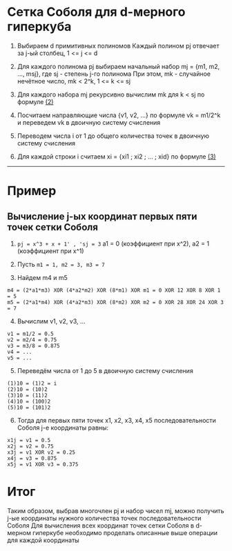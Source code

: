 # Сетка Соболя для d-мерного гиперкуба

1. Выбираем d примитивных полиномов
Каждый полином pj отвечает за j-ый столбец, 1 <= j <= d

2. Для каждого полинома pj выбираем начальный набор mj = {m1, m2, ..., msj}, где sj - степень j-го полинома
При этом, mk - случайное нечётное число, mk < 2^k, 1 <= k <= sj

3. Для каждого набора mj рекурсивно вычислим mk для k < sj по формуле [(2)](https://github.com/bzzzuka/KMB14/blob/master/docs/SOBOL/theory/joe-kuo-notes.pdf)

4. Посчитаем направляющие числа {v1, v2, ...} по формуле vk = m1/2^k и переведем vk в двоичную систему счисления

5. Переводем числа i от 1 до общего количества точек в двоичную систему счисления

6. Для каждой строки i считаем xi = {xi1 ; xi2 ; ... ; xid} по формуле [(3)](https://github.com/bzzzuka/KMB14/blob/master/docs/SOBOL/theory/joe-kuo-notes.pdf)

***
# Пример
## Вычисление j-ых координат первых пяти точек сетки Соболя

1. `pj = x^3 + x + 1' , 'sj = 3`
a1 = 0 (коэффициент при x^2), a2 = 1 (коэффициент при x^1)

2. Пусть `m1 = 1, m2 = 3, m3 = 7`

3. Найдем m4 и m5
```
m4 = (2*a1*m3) XOR (4*a2*m2) XOR (8*m1) XOR m1 = 0 XOR 12 XOR 8 XOR 1 = 5
m5 = (2*a1*m4) XOR (4*a2*m3) XOR (8*m2) XOR m2 = 0 XOR 28 XOR 24 XOR 3 = 7
```
4. Вычислим v1, v2, v3, ...
```
v1 = m1/2 = 0.5
v2 = m2/4 = 0.75
v3 = m3/8 = 0.875
v4 = ...
v5 = ...
```
5. Переведём числа от 1 до 5 в двоичную систему счисления
```
(1)10 = (1)2 = i 
(2)10 = (10)2
(3)10 = (11)2
(4)10 = (100)2
(5)10 = (101)2
```
6. Тогда для первых пяти точек x1, x2, x3, x4, x5 последовательности Соболя j-е координаты равны:
```
x1j = v1 = 0.5
x2j = v2 = 0.75
x3j = v1 XOR v2 = 0.25
x4j = v3 = 0.875
x5j = v1 XOR v3 = 0.375
```
# Итог
Таким образом, выбрав многочлен pj и набор чисел mj, можно получить j-ые координаты нужного количества точек последовательности Соболя
Для вычисления всех координат точек сетки Соболя в d-мерном гиперкубе необходимо проделать описанные выше операции для каждой координаты
